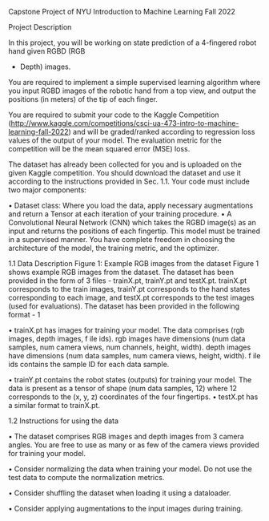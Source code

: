 Capstone Project of NYU Introduction to Machine Learning Fall 2022

Project Description

In this project, you will be working on state prediction of a 4-fingered robot hand given RGBD (RGB
+ Depth) images. 

You are required to implement a simple supervised learning algorithm where you
input RGBD images of the robotic hand from a top view, and output the positions (in
meters) of the tip of each finger. 

You are required to submit your code to the Kaggle Competition (http://www.kaggle.com/competitions/csci-ua-473-intro-to-machine-learning-fall-2022) and will
be graded/ranked according to regression loss values of the output of your model. The evaluation
metric for the competition will be the mean squared error (MSE) loss.

The dataset has already been collected for you and is uploaded on the given Kaggle competition.
You should download the dataset and use it according to the instructions provided in Sec. 1.1.
Your code must include two major components:

  • Dataset class: Where you load the data, apply necessary augmentations and return a Tensor at
each iteration of your training procedure.
  • A Convolutional Neural Network (CNN) which takes the RGBD image(s) as an input and returns
the positions of each fingertip. This model must be trained in a supervised manner. You
have complete freedom in choosing the architecture of the model, the training metric, and the
optimizer.

1.1 Data Description
Figure 1: Example RGB images from the dataset
Figure 1 shows example RGB images from the dataset. The dataset has been provided in the
form of 3 files - trainX.pt, trainY.pt and testX.pt. trainX.pt corresponds to the train images,
trainY.pt corresponds to the hand states corresponding to each image, and testX.pt corresponds to
the test images (used for evaluations). The dataset has been provided in the following format -
1

• trainX.pt has images for training your model. The data comprises (rgb images, depth images, f ile ids).
rgb images have dimensions (num data samples, num camera views, num channels, height, width).
depth images have dimensions (num data samples, num camera views, height, width). f ile ids
contains the sample ID for each data sample.

• trainY.pt contains the robot states (outputs) for training your model. The data is present as a
tensor of shape (num data samples, 12) where 12 corresponds to the (x, y, z) coordinates of the
four fingertips.
• testX.pt has a similar format to trainX.pt.

1.2 Instructions for using the data

• The dataset comprises RGB images and depth images from 3 camera angles. You are free to use
as many or as few of the camera views provided for training your model.

• Consider normalizing the data when training your model. Do not use the test data to
compute the normalization metrics.

• Consider shuffling the dataset when loading it using a dataloader.

• Consider applying augmentations to the input images during training.
